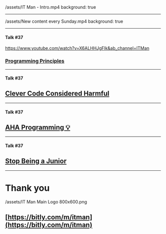 
/assets/IT Man - Intro.mp4
background: true

---

/assets/New content every Sunday.mp4
background: true

--- 
#### Talk #37
https://www.youtube.com/watch?v=X6ALHHJgFlk&ab_channel=ITMan
### [Programming Principles](https://github.com/webpro/programming-principles)

---
#### Talk #37
## [Clever Code Considered Harmful](https://www.joshwcomeau.com/career/clever-code-considered-harmful/)

---
#### Talk #37
## [AHA Programming 💡](https://kentcdodds.com/blog/aha-programming)

---
#### Talk #37
## [Stop Being a Junior](https://kentcdodds.com/blog/stop-being-a-junior)

---

# Thank you
/assets/IT Man Main Logo 800x600.png
## [https://bitly.com/m/itman](https://bitly.com/m/itman)